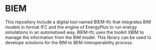# BIEM
This repository include a digital tool named BIEM-Ifc that integrates BIM models in format IFC and the engine of EnergyPlus 
to run energy simulations in an automatised way. BIEM-Ifc uses the toolkit XBIM to manage the information from the BIM model.
This library can be used to develope solutions for the BIM to BEM interoperability process.
